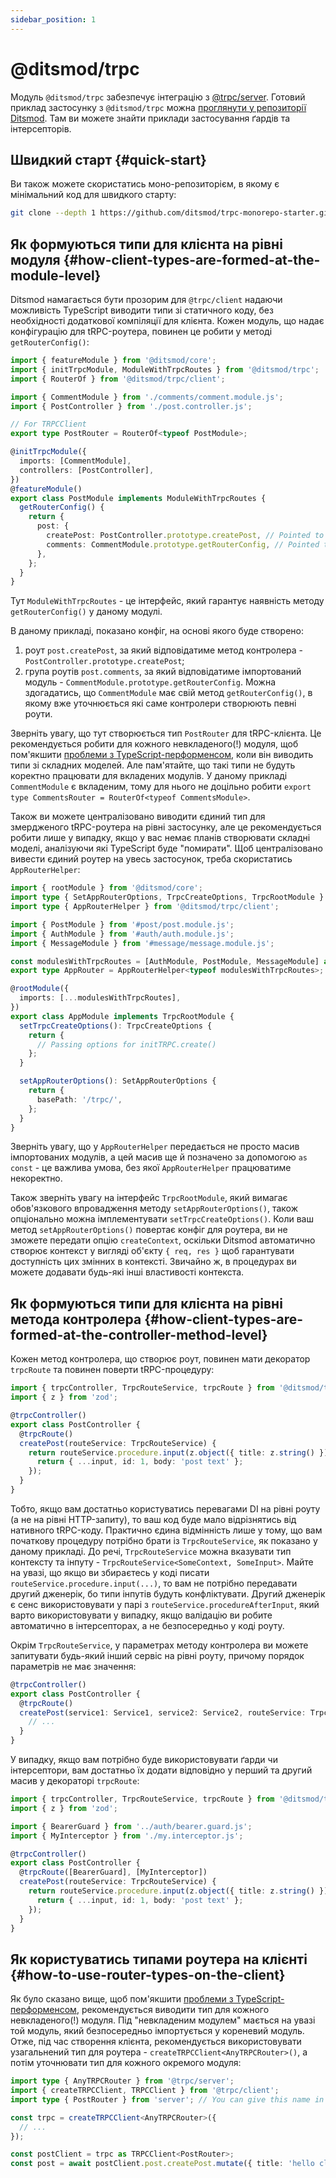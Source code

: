 ```yaml
---
sidebar_position: 1
---
```


# @ditsmod/trpc

Модуль `@ditsmod/trpc` забезпечує інтеграцію з [@trpc/server][1]. Готовий приклад застосунку з `@ditsmod/trpc` можна [проглянути у репозиторії Ditsmod][2]. Там ви можете знайти приклади застосування ґардів та інтерсепторів.

## Швидкий старт {#quick-start}

Ви також можете скористатись моно-репозиторієм, в якому є мінімальний код для швидкого старту:

```bash
git clone --depth 1 https://github.com/ditsmod/trpc-monorepo-starter.git
```

## Як формуються типи для клієнта на рівні модуля {#how-client-types-are-formed-at-the-module-level}

Ditsmod намагається бути прозорим для `@trpc/client` надаючи можливість TypeScript виводити типи зі статичного коду, без необхідності додаткової компіляції для клієнта. Кожен модуль, що надає конфігурацію для tRPC-роутера, повинен це робити у методі `getRouterConfig()`:

```ts {9,18-23}
import { featureModule } from '@ditsmod/core';
import { initTrpcModule, ModuleWithTrpcRoutes } from '@ditsmod/trpc';
import { RouterOf } from '@ditsmod/trpc/client';

import { CommentModule } from './comments/comment.module.js';
import { PostController } from './post.controller.js';

// For TRPCClient
export type PostRouter = RouterOf<typeof PostModule>;

@initTrpcModule({
  imports: [CommentModule],
  controllers: [PostController],
})
@featureModule()
export class PostModule implements ModuleWithTrpcRoutes {
  getRouterConfig() {
    return {
      post: {
        createPost: PostController.prototype.createPost, // Pointed to a controller
        comments: CommentModule.prototype.getRouterConfig, // Pointed to a module
      },
    };
  }
}
```

Тут `ModuleWithTrpcRoutes` - це інтерфейс, який гарантує наявність методу `getRouterConfig()` у даному модулі.

В даному прикладі, показано конфіг, на основі якого буде створено:

1. роут `post.createPost`, за який відповідатиме метод контролера - `PostController.prototype.createPost`;
2. група роутів `post.comments`, за який відповідатиме імпортований модуль - `CommentModule.prototype.getRouterConfig`. Можна здогадатись, що `CommentModule` має свій метод `getRouterConfig()`, в якому вже уточнюється які саме контролери створюють певні роути.

Зверніть увагу, що тут створюється тип `PostRouter` для tRPC-клієнта. Це рекомендується робити для кожного невкладеного(!) модуля, щоб пом'якшити [проблеми з TypeScript-перформенсом][3], коли він виводить типи зі складних моделей. Але пам'ятайте, що такі типи не будуть коректно працювати для вкладених модулів. У даному прикладі `CommentModule` є вкладеним, тому для нього не доцільно робити `export type CommentsRouter = RouterOf<typeof CommentsModule>`.

Також ви можете централізовано виводити єдиний тип для змердженого tRPC-роутера на рівні застосунку, але це рекомендується робити лише у випадку, якщо у вас немає планів створювати складні моделі, аналізуючи які TypeScript буде "помирати". Щоб централізовано вивести єдиний роутер на увесь застосунок, треба скористатись `AppRouterHelper`:

```ts {9-10,13}
import { rootModule } from '@ditsmod/core';
import type { SetAppRouterOptions, TrpcCreateOptions, TrpcRootModule } from '@ditsmod/trpc';
import type { AppRouterHelper } from '@ditsmod/trpc/client';

import { PostModule } from '#post/post.module.js';
import { AuthModule } from '#auth/auth.module.js';
import { MessageModule } from '#message/message.module.js';

const modulesWithTrpcRoutes = [AuthModule, PostModule, MessageModule] as const;
export type AppRouter = AppRouterHelper<typeof modulesWithTrpcRoutes>;

@rootModule({
  imports: [...modulesWithTrpcRoutes],
})
export class AppModule implements TrpcRootModule {
  setTrpcCreateOptions(): TrpcCreateOptions {
    return {
      // Passing options for initTRPC.create()
    };
  }

  setAppRouterOptions(): SetAppRouterOptions {
    return {
      basePath: '/trpc/',
    };
  }
}
```

Зверніть увагу, що у `AppRouterHelper` передається не просто масив імпортованих модулів, а цей масив ще й позначено за допомогою `as const` - це важлива умова, без якої `AppRouterHelper` працюватиме некоректно.

Також зверніть увагу на інтерфейс `TrpcRootModule`, який вимагає обов'язкового впровадження методу `setAppRouterOptions()`, також опціонально можна імплементувати `setTrpcCreateOptions()`. Коли ваш метод `setAppRouterOptions()` повертає конфіг для роутера, ви не зможете передати опцію `createContext`, оскільки Ditsmod автоматично створює контекст у вигляді об'єкту `{ req, res }` щоб гарантувати доступність цих змінних в контексті. Звичайно ж, в процедурах ви можете додавати будь-які інші властивості контекста.

## Як формуються типи для клієнта на рівні метода контролера {#how-client-types-are-formed-at-the-controller-method-level}

Кожен метод контролера, що створює роут, повинен мати декоратор `trpcRoute` та повинен поверти tRPC-процедуру:

```ts {8-10}
import { trpcController, TrpcRouteService, trpcRoute } from '@ditsmod/trpc';
import { z } from 'zod';

@trpcController()
export class PostController {
  @trpcRoute()
  createPost(routeService: TrpcRouteService) {
    return routeService.procedure.input(z.object({ title: z.string() })).mutation(({ input }) => {
      return { ...input, id: 1, body: 'post text' };
    });
  }
}
```

Тобто, якщо вам достатньо користуватись перевагами DI на рівні роуту (а не на рівні HTTP-запиту), то ваш код буде мало відрізнятись від нативного tRPC-коду. Практично єдина відмінність лише у тому, що вам початкову процедуру потрібно брати із `TrpcRouteService`, як показано у даному прикладі. До речі, `TrpcRouteService` можна вказувати тип контексту та інпуту - `TrpcRouteService<SomeContext, SomeInput>`. Майте на увазі, що якщо ви збираєтесь у коді писати `routeService.procedure.input(...)`, то вам не потрібно передавати другий дженерік, бо типи інпутів будуть конфліктувати. Другий дженерік є сенс використовувати у парі з `routeService.procedureAfterInput`, який варто використовувати у випадку, якщо валідацію ви робите автоматично в інтерсепторах, а не безпосередньо у коді роуту.

Окрім `TrpcRouteService`, у параметрах методу контролера ви можете запитувати будь-який інший сервіс на рівні роуту, причому порядок параметрів не має значення:

```ts {4}
@trpcController()
export class PostController {
  @trpcRoute()
  createPost(service1: Service1, service2: Service2, routeService: TrpcRouteService) {
    // ...
  }
}
```

У випадку, якщо вам потрібно буде використовувати ґарди чи інтерсептори, вам достатньо їх додати відповідно у перший та другий масив у декораторі `trpcRoute`:

```ts {9}
import { trpcController, TrpcRouteService, trpcRoute } from '@ditsmod/trpc';
import { z } from 'zod';

import { BearerGuard } from '../auth/bearer.guard.js';
import { MyInterceptor } from './my.interceptor.js';

@trpcController()
export class PostController {
  @trpcRoute([BearerGuard], [MyInterceptor])
  createPost(routeService: TrpcRouteService) {
    return routeService.procedure.input(z.object({ title: z.string() })).mutation(({ input }) => {
      return { ...input, id: 1, body: 'post text' };
    });
  }
}
```

## Як користуватись типами роутера на клієнті {#how-to-use-router-types-on-the-client}

Як було сказано вище, щоб пом'якшити [проблеми з TypeScript-перформенсом][3], рекомендується виводити тип для кожного невкладеного(!) модуля. Під "невкладеним модулем" мається на увазі той модуль, який безпосередньо імпортується у кореневий модуль. Отже, під час створення клієнта, рекомендується використовувати узагальнений тип для роутера - `createTRPCClient<AnyTRPCRouter>()`, а потім уточнювати тип для кожного окремого модуля:

```ts
import type { AnyTRPCRouter } from '@trpc/server';
import { createTRPCClient, TRPCClient } from '@trpc/client';
import type { PostRouter } from 'server'; // You can give this name in your monorepo

const trpc = createTRPCClient<AnyTRPCRouter>({
  // ...
});

const postClient = trpc as TRPCClient<PostRouter>;
const post = await postClient.post.createPost.mutate({ title: 'hello client' });
```

[1]: https://trpc.io/docs/quickstart
[2]: https://github.com/ditsmod/ditsmod/tree/main/examples/18-trpc-server
[3]: https://github.com/trpc/trpc/discussions/2448
